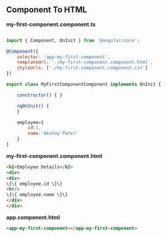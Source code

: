 ## Component To HTML

**my-first-component.component.ts**

```javascript

import { Component, OnInit } from '@angular/core';

@Component({
	selector: 'app-my-first-component',
	templateUrl: './my-first-component.component.html',
	styleUrls: ['./my-first-component.component.css']
})

export class MyFirstComponentComponent implements OnInit {

	constructor() { }

	ngOnInit() {
	}

	employee={
		id:1,
		name:'Akshay Patel'
	}
}

```
**my-first-component.component.html**

```html
<h2>Employee Details</h2>
<div>
<div>
\{\{ employee.id \}\}
<hr/>
\{\{ employee.name \}\}
</div>
</div>
```

**app.component.html**

```html
<app-my-first-component></app-my-first-component>
```

